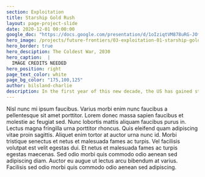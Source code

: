 ```yaml
---
section: Exploitation
title: Starship Gold Rush
layout: page-project-slide
date: 2020-12-01 00:00:00
google_doc: "https://docs.google.com/presentation/d/1oIziqtVM878uRG-JOfrQNvGFsQWKP_S_W8cLkhQlXvA/edit#slide=id.g8cac20a276_4_76"
hero_image: /projects/future-frontiers/03-exploitation-01-starship-gold-rush-02.jpg
hero_border: true
hero_desciption: The Coldest War, 2030
hero_caption:  |
  IMAGE CREDITS NEEDED
hero_position: right
page_text_color: white
page_bg_color: "175,100,125"
author: bilsland-charlie
description: In the first year of this new decade, the US has gained strategic control of the orbital environment, as well as tactical control of Shackleton Crater on the South Pole of the moon.
---
```

Nisl nunc mi ipsum faucibus. Varius morbi enim nunc faucibus a pellentesque sit amet porttitor. Lorem donec massa sapien faucibus et molestie ac feugiat sed. Nunc lobortis mattis aliquam faucibus purus in. Lectus magna fringilla urna porttitor rhoncus. Quis eleifend quam adipiscing vitae proin sagittis. Aliquet enim tortor at auctor urna nunc id. Morbi tristique senectus et netus et malesuada fames ac turpis. Vel facilisis volutpat est velit egestas dui. Et netus et malesuada fames ac turpis egestas maecenas. Sed odio morbi quis commodo odio aenean sed adipiscing diam. Auctor eu augue ut lectus arcu bibendum at varius. Facilisis sed odio morbi quis commodo odio aenean sed adipiscing.
